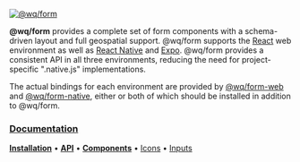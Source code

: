[![@wq/form][logo]][docs]

**@wq/form** provides a complete set of form components with a schema-driven layout and full geospatial support.  @wq/form supports the [React] web environment as well as [React Native] and [Expo].  @wq/form provides a consistent API in all three environments, reducing the need for project-specific ".native.js" implementations.

The actual bindings for each environment are provided by [@wq/form-web][installation] and [@wq/form-native][installation], either or both of which should be installed in addition to @wq/form.

### [Documentation][docs]

[**Installation**][installation]
&bull;
[**API**][api]
&bull;
[**Components**][components]
&bull;
[Icons][icons]
&bull;
[Inputs][inputs]

[logo]: https://wq.io/images/@wq/form.svg
[docs]: https://wq.io/@wq/form
[installation]: https://wq.io/@wq/form#installation
[api]: https://wq.io/@wq/form#api
[components]: https://wq.io/components/
[icons]: https://wq.io/icons
[inputs]: https://wq.io/inputs/

[@wq/app]: https://wq.io/@wq/app
[@wq/react]: https://wq.io/@wq/react

[React]: https://reactjs.org/
[React Native]: https://reactnative.dev/
[Expo]: https://expo.io/
